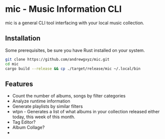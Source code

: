 # mic - Music Information CLI

mic is a general CLI tool interfacing with your local music collection.

## Installation

Some prerequisites, be sure you have Rust installed on your system.

```bash
git clone https://github.com/andrewgxyz/mic.git
cd mic
cargo build --release && cp ./target/release/mic ~/.local/bin
```

## Features

- Count the number of albums, songs by filter categories
- Analyze runtime information
- Generate playlists by similar filters
- wtpn - Generates a list of what albums in your collection released either today, this week of this month.
- Tag Editor?
- Album Collage?
- 
